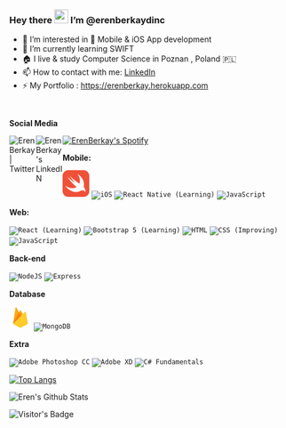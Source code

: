 ### Hey there <img src="https://media.giphy.com/media/hvRJCLFzcasrR4ia7z/giphy.gif" height="25px" width="25px"> I’m @erenberkaydinc
- 🌟 I’m interested in 📱 Mobile & iOS App development
- 🔆 I’m currently learning SWIFT
- 🏠 I live & study Computer Science in Poznan , Poland 🇵🇱
- 📫 How to contact with me: [LinkedIn](https://www.linkedin.com/in/erenberkaydinc/)
- ⚡ My Portfolio :  <a href="https://erenberkay.herokuapp" target="_blank" >https://erenberkay.herokuapp.com</a>

<br />

**Social Media**

<a href="https://twitter.com/erenberkaydincc">
  <img align="left" alt="ErenBerkay | Twitter" width="48px" src="https://raw.githubusercontent.com/peterthehan/peterthehan/master/assets/twitter.svg" />
</a>
<a href="https://www.linkedin.com/in/erenberkaydinc/">
  <img align="left" alt="ErenBerkay's LinkedIN" width="48px" src="https://raw.githubusercontent.com/peterthehan/peterthehan/master/assets/linkedin.svg" />
</a>
<a href="https://open.spotify.com/user/erenberkaydinc-tr">
  <img  alt="ErenBerkay's Spotify" width="48px" src="https://upload.wikimedia.org/wikipedia/commons/1/19/Spotify_logo_without_text.svg" />
</a> 

**Mobile:**


<code><img height="48" title="Swift (Learning)" src="https://raw.githubusercontent.com/github/explore/80688e429a7d4ef2fca1e82350fe8e3517d3494d/topics/swift/swift.png"></code>
<code><img height="48" title="iOS" src="https://camo.githubusercontent.com/576b6bdabc7ce710bb30f5eb348f4b72bb61504e7840e0cfffdfd21bb9a972bc/68747470733a2f2f696d672e69636f6e73382e636f6d2f636f6c6f722f3435322f696f732d6c6f676f2e706e67"></code>
<code><img height="48" title="React Native (Learning)"  src="https://erdincuzun.com/wp-content/uploads/2019/04/react-native-logo.png"></code>
<code><img height="48" title="JavaScript" src="https://raw.githubusercontent.com/dereknguyen269/dereknguyen269/master/images/js.png"></code>


**Web:**

<code><img height="30" title="React (Learning)" src="https://cdn.icon-icons.com/icons2/2415/PNG/512/react_original_wordmark_logo_icon_146375.png"></code>
<code><img height="30" title="Bootstrap 5 (Learning)" src="https://upload.wikimedia.org/wikipedia/commons/thumb/b/b2/Bootstrap_logo.svg/512px-Bootstrap_logo.svg.png"></code>
<code><img height="30" title="HTML" src="https://raw.githubusercontent.com/dereknguyen269/dereknguyen269/master/images/html.png"></code>
<code><img height="30" title="CSS (Improving)" src="https://raw.githubusercontent.com/dereknguyen269/dereknguyen269/master/images/css3.png"></code>
<code><img height="30" title="JavaScript" src="https://raw.githubusercontent.com/dereknguyen269/dereknguyen269/master/images/js.png"></code>


**Back-end**

<code><img height="30" title="NodeJS" src="https://raw.githubusercontent.com/dereknguyen269/dereknguyen269/master/images/nodejs.png"></code>
<code><img height="30" title="Express" src="https://cdn.icon-icons.com/icons2/2415/PNG/512/express_original_logo_icon_146527.png"></code>

**Database**

<code><img height="40" title="FireBase" src="https://raw.githubusercontent.com/github/explore/80688e429a7d4ef2fca1e82350fe8e3517d3494d/topics/firebase/firebase.png"></code>
<code><img height="40" title="MongoDB" src="https://github.com/erenberkaydinc/erenberkaydinc/blob/master/MongoDB-Icon-logo.svg"></code>

**Extra**

<code><img height="40" title="Adobe Photoshop CC" src="https://cdn.icon-icons.com/icons2/2107/PNG/512/file_type_photoshop_icon_130268.png"></code>
<code><img height="40" title="Adobe XD" src="https://cdn.icon-icons.com/icons2/3053/PNG/512/adobe_xd_macos_bigsur_icon_190424.png"></code>
<code><img height="40" title="C# Fundamentals" src="https://github.com/hussainweb/hussainweb/blob/main/icons/csharp.png"></code>



[![Top Langs](https://github-readme-stats.vercel.app/api/top-langs/?username=erenberkaydinc)](https://github.com/erenberkaydinc/github-readme-stats)

![Eren's Github Stats](https://github-readme-stats.vercel.app/api?username=erenberkaydinc&count_private=true&show_icons=true&include_all_commits=true)

![Visitor's Badge](https://visitor-badge.glitch.me/badge?page_id=erenberkaydinc)





